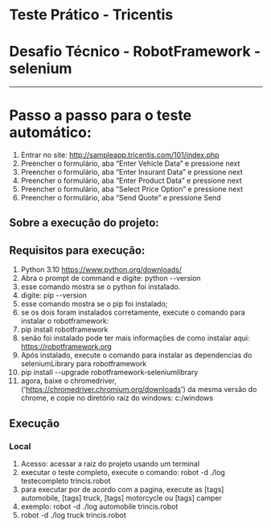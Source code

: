 # Teste Prático - Tricentis

# Desafio Técnico - RobotFramework -selenium


------------

# Passo a passo para o teste automático:
1.  Entrar no site:  http://sampleapp.tricentis.com/101/index.php
2. Preencher o formulário, aba “Enter Vehicle Data” e pressione next
3. Preencher o formulário, aba “Enter Insurant Data” e pressione next
4. Preencher o formulário, aba “Enter Product Data” e pressione next
5. Preencher o formulário, aba “Select Price Option” e pressione next
6. Preencher o formulário, aba “Send Quote” e pressione Send

## Sobre a execução do projeto: 

## Requisitos para execução:
1. Python 3.10  https://www.python.org/downloads/
2. Abra o prompt de command e digite: python --version
3. esse comando mostra se o python foi instalado.
4. digite: pip --version
5. esse comando mostra se o pip foi instalado;
6. se os dois foram instalados corretamente, execute o comando para instalar o robotframework:
7. pip install robotframework
8. senão foi instalado pode ter mais informações de como instalar aqui: https://robotframework.org
9. Após instalado, execute o comando para instalar as dependencias do seleniumLibrary para robotframework
10. pip install --upgrade robotframework-seleniumlibrary
11. agora, baixe o chromedriver, ('https://chromedriver.chromium.org/downloads') da mesma versão do chrome, e copie no diretório raiz do windows: c:/windows



## Execução
### Local
1. Acesso: acessar a raiz do projeto usando um terminal
2. executar o teste completo, execute o comando: robot -d ./log testecompleto trincis.robot
3. para executar por de acordo com a pagina, execute as [tags] automobile, [tags] truck, [tags] motorcycle ou [tags] camper
4. exemplo: robot -d ./log automobile trincis.robot
5. robot -d ./log truck trincis.robot



